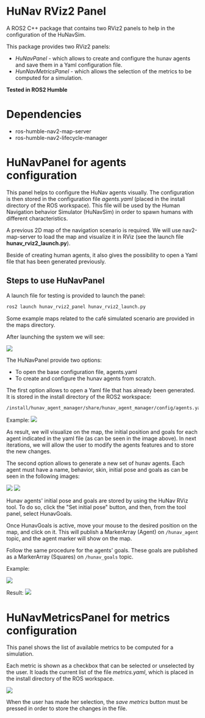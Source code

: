 # HuNav RViz2 Panel

A ROS2 C++ package that contains two RViz2 panels to help in the configuration of the HuNavSim.

This package provides two RViz2 panels: 
* *HuNavPanel* - which allows to create and configure the hunav agents and save them in a Yaml configuration file. 
* *HunNavMetricsPanel* - which allows the selection of the metrics to be computed for a simulation.


**Tested in ROS2 Humble**

# Dependencies

* ros-humble-nav2-map-server
* ros-humble-nav2-lifecycle-manager

# HuNavPanel for agents configuration

This panel helps to configure the HuNav agents visually. The configuration is then stored in the configuration file *agents.yaml* (placed in the install directory of the ROS workspace).
This file will be used by the Human Navigation behavior Simulator (HuNavSim) in order to spawn humans with different characteristics.

A previous 2D map of the navigation scenario is required. We will use nav2-map-server to load the map and visualize it in RViz (see the launch file **hunav_rviz2_launch.py**).

Beside of creating human agents, it also gives the possibility to open a Yaml file that has been generated previously.

## Steps to use HuNavPanel

A launch file for testing is provided to launch the panel:
```sh
ros2 launch hunav_rviz2_panel hunav_rviz2_launch.py
```

Some example maps related to the café simulated scenario are provided in the maps directory.

After launching the system we will see:

![](https://github.com/robotics-upo/hunav_sim/blob/master/hunav_rviz2_panel/images/rviz.png)

The HuNavPanel provide two options:

* To open the base configuration file, agents.yaml
* To create and configure the hunav agents from scratch.

The first option allows to open a Yaml file that has already been generated. It is stored in the install directory of the ROS2 workspace:
```sh
/install/hunav_agent_manager/share/hunav_agent_manager/config/agents.yaml
```
Example:
![](https://github.com/robotics-upo/hunav_sim/blob/master/hunav_rviz2_panel/images/rviz_agents.png)

As result, we will visualize on the map, the initial position and goals for each agent indicated in the yaml file (as can be seen in the image above). In next iterations, we will allow the user to modify the agents features and to store the new changes.  

The second option allows to generate a new set of hunav agents. Each agent must have a name, behavior, skin, initial pose and goals as can be seen in the following images:

![](https://github.com/robotics-upo/hunav_sim/blob/master/hunav_rviz2_panel/images/agent_creation.png) ![](https://github.com/robotics-upo/hunav_sim/blob/master/hunav_rviz2_panel/images/agent_creation_2.png)

Hunav agents' initial pose and goals are stored by using the HuNav RViz tool. To do so, click the "Set initial pose" button, and then, from the tool panel, select HunavGoals.

Once HunavGoals is active, move your mouse to the desired position on the map, and click on it. This will publish a MarkerArray (Agent) on ```/hunav_agent``` topic, and the agent marker will show on the map.

Follow the same procedure for the agents' goals. These goals are published as a MarkerArray (Squares) on ```/hunav_goals``` topic.

Example:

![](https://github.com/robotics-upo/hunav_sim/blob/master/hunav_rviz2_panel/images/agent_creation.gif)


Result:
![](https://github.com/robotics-upo/hunav_sim/blob/master/hunav_rviz2_panel/images/agent_created.png)


# HuNavMetricsPanel for metrics configuration

This panel shows the list of available metrics to be computed for a simulation.

Each metric is shown as a checkbox that can be selected or unselected by the user. It loads the current list of the file *metrics.yaml*, which is placed in the install directory of the ROS workspace. 

![](https://github.com/robotics-upo/hunav_sim/blob/master/hunav_rviz2_panel/images/rviz2_metrics_panel.png)

When the user has made her selection, the *save metrics* button must be pressed in order to store the changes in the file. 